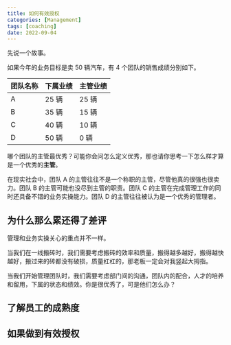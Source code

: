 ```yaml
---
title: 如何有效授权
categories: [Management]
tags: [coaching]
date: 2022-09-04
---
```


先说一个故事。

如果今年的业务目标是卖 50 辆汽车，有 4 个团队的销售成绩分别如下。

| 团队名称 | 下属业绩 | 主管业绩 |
| -------- | -------- | -------- |
| A        | 25 辆    | 25 辆    |
| B        | 35 辆    | 15 辆    |
| C        | 40 辆    | 10 辆    |
| D        | 50 辆    | 0 辆     |

哪个团队的主管最优秀？可能你会问怎么定义优秀，那也请你思考一下怎么样才算是一个优秀的**主管**。

在现实社会中，团队 A 的主管往往不是一个称职的主管，尽管他真的很强也很卖力。团队 B 的主管可能也没尽到主管的职责。团队 C 的主管在完成管理工作的同时还具备不错的业务实操能力。团队 D 的主管往往被认为是一个优秀的管理者。

## 为什么那么累还得了差评

管理和业务实操关心的重点并不一样。

当我们在一线搬砖时，我们需要考虑搬砖的效率和质量，搬得越多越好，搬得越快越好，搬过来的砖都没有破损，质量杠杠的，那老板一定会对我竖起大拇指。

当我们开始管理团队时，我们需要考虑部门间的沟通，团队内的配合，人才的培养和留用，下属的状态和绩效。你是很优秀了，可是他们怎么办？

## 了解员工的成熟度

## 如果做到有效授权
